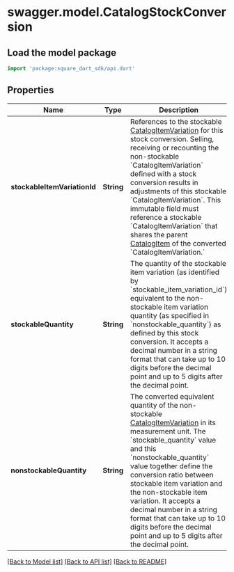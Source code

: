 # swagger.model.CatalogStockConversion

## Load the model package
```dart
import 'package:square_dart_sdk/api.dart'
```

## Properties
Name | Type | Description | Notes
------------ | ------------- | ------------- | -------------
**stockableItemVariationId** | **String** | References to the stockable [CatalogItemVariation](https://developer.squareup.com/reference/square_2023-12-13/objects/CatalogItemVariation) for this stock conversion. Selling, receiving or recounting the non-stockable &#x60;CatalogItemVariation&#x60; defined with a stock conversion results in adjustments of this stockable &#x60;CatalogItemVariation&#x60;. This immutable field must reference a stockable &#x60;CatalogItemVariation&#x60; that shares the parent [CatalogItem](https://developer.squareup.com/reference/square_2023-12-13/objects/CatalogItem) of the converted &#x60;CatalogItemVariation.&#x60; | [default to null]
**stockableQuantity** | **String** | The quantity of the stockable item variation (as identified by &#x60;stockable_item_variation_id&#x60;) equivalent to the non-stockable item variation quantity (as specified in &#x60;nonstockable_quantity&#x60;) as defined by this stock conversion.  It accepts a decimal number in a string format that can take up to 10 digits before the decimal point and up to 5 digits after the decimal point. | [default to null]
**nonstockableQuantity** | **String** | The converted equivalent quantity of the non-stockable [CatalogItemVariation](https://developer.squareup.com/reference/square_2023-12-13/objects/CatalogItemVariation) in its measurement unit. The &#x60;stockable_quantity&#x60; value and this &#x60;nonstockable_quantity&#x60; value together define the conversion ratio between stockable item variation and the non-stockable item variation. It accepts a decimal number in a string format that can take up to 10 digits before the decimal point and up to 5 digits after the decimal point. | [default to null]

[[Back to Model list]](../README.md#documentation-for-models) [[Back to API list]](../README.md#documentation-for-api-endpoints) [[Back to README]](../README.md)

